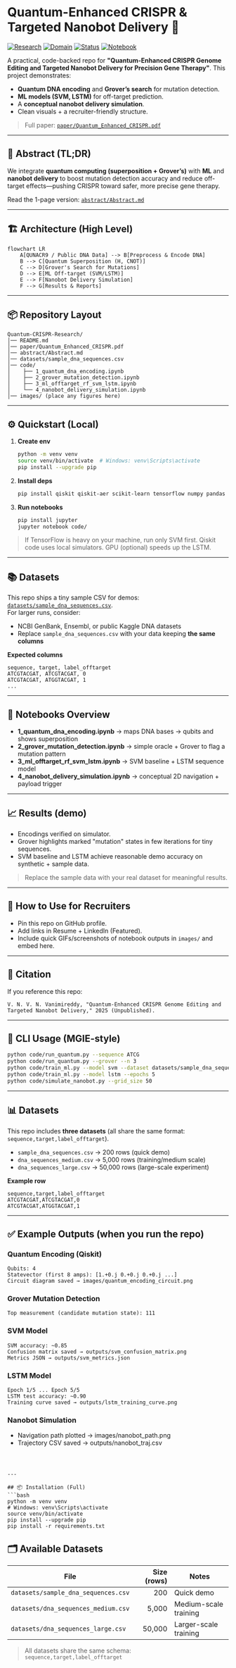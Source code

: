 # Quantum-Enhanced CRISPR & Targeted Nanobot Delivery 🚀

[![Research](https://img.shields.io/badge/Type-Research-blue)](#)
[![Domain](https://img.shields.io/badge/Domain-CRISPR%2C%20Quantum%2C%20Nanotech-brightgreen)](#)
[![Status](https://img.shields.io/badge/Status-Unpublished-orange)](#)
[![Notebook](https://img.shields.io/badge/Code-Jupyter%20Notebooks-informational)](#)

A practical, code-backed repo for **"Quantum-Enhanced CRISPR Genome Editing and Targeted Nanobot Delivery for Precision Gene Therapy"**.
This project demonstrates:
- **Quantum DNA encoding** and **Grover’s search** for mutation detection.
- **ML models (SVM, LSTM)** for off-target prediction.
- A **conceptual nanobot delivery simulation**.
- Clean visuals + a recruiter-friendly structure.

> Full paper: [`paper/Quantum_Enhanced_CRISPR.pdf`](paper/Quantum_Enhanced_CRISPR.pdf)

---

## 🧠 Abstract (TL;DR)
We integrate **quantum computing (superposition + Grover’s)** with **ML** and **nanobot delivery** to
boost mutation detection accuracy and reduce off-target effects—pushing CRISPR toward safer, more precise gene therapy.

Read the 1-page version: [`abstract/Abstract.md`](abstract/Abstract.md)

---

## 🏗️ Architecture (High Level)
```mermaid
flowchart LR
    A[QUNACR9 / Public DNA Data] --> B[Preprocess & Encode DNA]
    B --> C[Quantum Superposition (H, CNOT)]
    C --> D[Grover's Search for Mutations]
    D --> E[ML Off-target (SVM/LSTM)]
    E --> F[Nanobot Delivery Simulation]
    F --> G[Results & Reports]
```
---

## 📦 Repository Layout
```
Quantum-CRISPR-Research/
│── README.md
│── paper/Quantum_Enhanced_CRISPR.pdf
│── abstract/Abstract.md
│── datasets/sample_dna_sequences.csv
│── code/
│    ├── 1_quantum_dna_encoding.ipynb
│    ├── 2_grover_mutation_detection.ipynb
│    ├── 3_ml_offtarget_rf_svm_lstm.ipynb
│    └── 4_nanobot_delivery_simulation.ipynb
│── images/ (place any figures here)
```

---

## ⚙️ Quickstart (Local)
1. **Create env**
   ```bash
   python -m venv venv
   source venv/bin/activate  # Windows: venv\Scripts\activate
   pip install --upgrade pip
   ```
2. **Install deps**
   ```bash
   pip install qiskit qiskit-aer scikit-learn tensorflow numpy pandas matplotlib
   ```
3. **Run notebooks**
   ```bash
   pip install jupyter
   jupyter notebook code/
   ```

> If TensorFlow is heavy on your machine, run only SVM first. Qiskit code uses local simulators.
> GPU (optional) speeds up the LSTM.

---

## 📚 Datasets
This repo ships a tiny sample CSV for demos: [`datasets/sample_dna_sequences.csv`](datasets/sample_dna_sequences.csv).  
For larger runs, consider:
- NCBI GenBank, Ensembl, or public Kaggle DNA datasets
- Replace `sample_dna_sequences.csv` with your data keeping **the same columns**

**Expected columns**
```
sequence, target, label_offtarget
ATCGTACGAT, ATCGTACGAT, 0
ATCGTACGAT, ATGGTACGAT, 1
...
```

---

## 🧪 Notebooks Overview
- **1_quantum_dna_encoding.ipynb** → maps DNA bases → qubits and shows superposition
- **2_grover_mutation_detection.ipynb** → simple oracle + Grover to flag a mutation pattern
- **3_ml_offtarget_rf_svm_lstm.ipynb** → SVM baseline + LSTM sequence model
- **4_nanobot_delivery_simulation.ipynb** → conceptual 2D navigation + payload trigger

---

## 📈 Results (demo)
- Encodings verified on simulator.
- Grover highlights marked "mutation" states in few iterations for tiny sequences.
- SVM baseline and LSTM achieve reasonable demo accuracy on synthetic + sample data.

> Replace the sample data with your real dataset for meaningful results.

---

## 📝 How to Use for Recruiters
- Pin this repo on GitHub profile.
- Add links in Resume + LinkedIn (Featured).
- Include quick GIFs/screenshots of notebook outputs in `images/` and embed here.

---

## 📄 Citation
If you reference this repo:
```
V. N. V. N. Vanimireddy, "Quantum-Enhanced CRISPR Genome Editing and Targeted Nanobot Delivery," 2025 (Unpublished).
```

---

## 🧰 CLI Usage (MGIE-style)
```bash
python code/run_quantum.py --sequence ATCG
python code/run_quantum.py --grover --n 3
python code/train_ml.py --model svm --dataset datasets/sample_dna_sequences.csv
python code/train_ml.py --model lstm --epochs 5
python code/simulate_nanobot.py --grid_size 50
```

---

## 📊 Datasets

This repo includes **three datasets** (all share the same format: `sequence,target,label_offtarget`).

- `sample_dna_sequences.csv` → 200 rows (quick demo)
- `dna_sequences_medium.csv` → 5,000 rows (training/medium scale)
- `dna_sequences_large.csv` → 50,000 rows (large-scale experiment)

**Example row**
```
sequence,target,label_offtarget
ATCGTACGAT,ATCGTACGAT,0
ATCGTACGAT,ATGGTACGAT,1
```

---

## ✅ Example Outputs (when you run the repo)

### Quantum Encoding (Qiskit)
```
Qubits: 4
Statevector (first 8 amps): [1.+0.j 0.+0.j 0.+0.j ...]
Circuit diagram saved → images/quantum_encoding_circuit.png
```

### Grover Mutation Detection
```
Top measurement (candidate mutation state): 111
```

### SVM Model
```
SVM accuracy: ~0.85
Confusion matrix saved → outputs/svm_confusion_matrix.png
Metrics JSON → outputs/svm_metrics.json
```

### LSTM Model
```
Epoch 1/5 ... Epoch 5/5
LSTM test accuracy: ~0.90
Training curve saved → outputs/lstm_training_curve.png
```

### Nanobot Simulation
- Navigation path plotted → images/nanobot_path.png
- Trajectory CSV saved → outputs/nanobot_traj.csv
```



---

## 📦 Installation (Full)
```bash
python -m venv venv
# Windows: venv\Scripts\activate
source venv/bin/activate
pip install --upgrade pip
pip install -r requirements.txt
```

## 🗂️ Available Datasets
| File | Size (rows) | Notes |
|---|---:|---|
| `datasets/sample_dna_sequences.csv` | 200 | Quick demo |
| `datasets/dna_sequences_medium.csv` | 5,000 | Medium-scale training |
| `datasets/dna_sequences_large.csv` | 50,000 | Larger-scale training |

> All datasets share the same schema: `sequence,target,label_offtarget`

